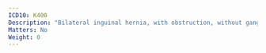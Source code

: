```yaml
---
ICD10: K400
Description: "Bilateral inguinal hernia, with obstruction, without gangrene"
Matters: No
Weight: 0
---
```

